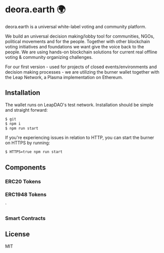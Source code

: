 # deora.earth :earth_africa:

deora.earth is a universal white-label voting and community platform. 

We build an universal decision making/lobby tool for communities, NGOs, political movements and for the people. Together with other blockchain voting initiatives and foundations we want give the voice back to the people. We are using hands-on blockchain solutions for current real offline voting & community organizing challenges.

For our first version - used for projects of closed events/environments and decision making processes - we are utilizing the burner wallet together with the Leap Network, a Plasma implementation on Ethereum.

## Installation

The wallet runs on LeapDAO's test network. Installation should be
simple and straight forward:

```bash
$ git 
$ npm i
$ npm run start
```

If you're experiencing issues in relation to HTTP, you can start the burner on
HTTPS by running:

```bash
$ HTTPS=true npm run start
```

## Components

### ERC20 Tokens


### ERC1948 Tokens
`


### Smart Contracts


## License

MIT
